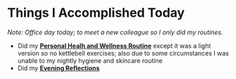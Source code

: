 # Things I Accomplished Today

_Note: Office day today; to meet a new colleague so I only did my routines._

- Did my **[Personal Healh and Wellness Routine](../../routines/2024/personal-health-and-wellness-routine-2024-week-16.md)** except it was a light version so no kettlebell exercises; also due to some circumstances I was unable to my nightly hygiene and skincare routine
- Did my **[Evening Reflections](../../routines/evening-reflections.md)**
